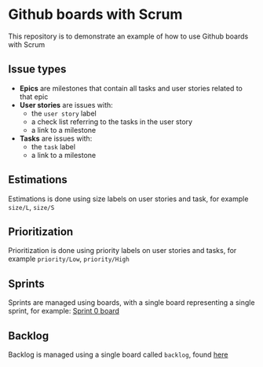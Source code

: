 # Github boards with Scrum

This repository is to demonstrate an example of how to use Github boards with Scrum


## Issue types

- **Epics** are milestones that contain all tasks and user stories related to that epic
- **User stories** are issues with:
  - the `user story` label
  - a check list referring to the tasks in the user story
  - a link to a milestone
- **Tasks** are issues with:
  - the `task` label
  - a link to a milestone
  
## Estimations

Estimations is done using size labels on user stories and task, for example `size/L`, `size/S`

## Prioritization

Prioritization is done using priority labels on user stories and tasks, for example `priority/Low`, `priority/High`

## Sprints

Sprints are managed using boards, with a single board representing a single sprint, for example: [Sprint 0 board](https://github.com/EliiseS/board-demo/projects/1)

## Backlog

Backlog is managed using a single board called `backlog`, found [here](https://github.com/EliiseS/board-demo/projects/2)
